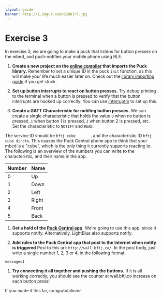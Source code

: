 ```yaml
---
layout: guide
banner: http://i.imgur.com/82HNjrF.jpg
---
```


# Exercise 3

In exercise 3, we are going to make a puck that listens for button presses on the mbed, and push-notifies your mobile phone using BLE.

1. **Create a new project on the [online compiler](https://developer.mbed.org/compiler) that imports the Puck library.**
Remember to set a unique ID in the puck `init` function, as this will make your life much easier later on.
Check out the [library importing guide](guides/mbed-import.html) if you get stuck.

1. **Set up button interrupts to react on button presses.**
Try debug printing to the terminal when a button is pressed to verify that the button interrupts are hooked up correctly.
You can use [InterruptIn](http://developer.mbed.org/handbook/InterruptIn) to set up this.

1. **Create a GATT Characteristic for notifing button presses.**
We can create a single characteristic that holds the value `0` when no button is pressed, `1` when button 1 is pressed, `2` when button 2 is pressed, etc.
Set the characteristic to `NOTIFY` and `READ`.

The service ID should be `bftj cube       `, and the characteristic ID `bftj cube dirctn`.
This causes the Puck Central phone app to think that your mbed is a "cube", which is the only thing it currently supports reacting to.
The following is an overview of the numbers you can write to the characteristic, and their name in the app.

Number | Name
-------| -------------
0      | Up
1      | Down
2      | Left
3      | Right
4      | Front
5      | Back

1. **Get a hold of the [Puck Central app](/guides/puckcentral.html).**
We're going to use this app, since it supports notify.
Alternatively, LightBlue also supports notify.

1. **Add rules to the Puck Central app that post to the Internet when notify is triggered**
Post to this url: `http://wall.bftj.co/`.
In the post body, just write a single number 1, 2, 3 or 4, in the following format:

```
message=1
```

1. **Try connecting it all together and pushing the buttons.**
If it is all working correctly, you should see the counter at wall.bftj.co increase on each button press!

If you made it this far, congratulations!
